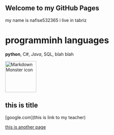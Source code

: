 ## Welcome to my GitHub Pages

my name is nafise532365
i live in tabriz 



# programminh languages
**python**, C#, *Java*, SQL, blah blah

<img src="image.JPG"
     alt="Markdown Monster icon"
     width="100" height="100" align="middle"/>


## this is title
[google.com](this is link to my teacher)


[this is another page](./testfile)
